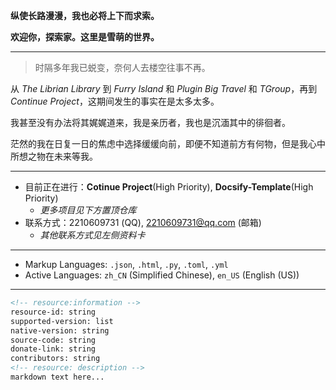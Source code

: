 
**纵使长路漫漫，我也必将上下而求索。**

**欢迎你，探索家。这里是雪萌的世界。**

---

> 时隔多年我已蜕变，奈何人去楼空往事不再。


从 *The Librian Library* 到 *Furry Island* 和 *Plugin Big Travel* 和 *TGroup*，再到 *Continue Project*，这期间发生的事实在是太多太多。

我甚至没有办法将其娓娓道来，我是亲历者，我也是沉湎其中的徘徊者。

茫然的我在日复一日的焦虑中选择缓缓向前，即便不知道前方有何物，但是我心中所想之物在未来等我。

---


* 目前正在进行：**Cotinue Project**(High Priority), **Docsify-Template**(High Priority)
    * *更多项目见下方置顶仓库*
* 联系方式：2210609731 (QQ), 2210609731@qq.com (邮箱)
    * *其他联系方式见左侧资料卡*

---

* Markup Languages: `.json`, `.html`, `.py`, `.toml`, `.yml`
* Active Languages: `zh_CN` (Simplified Chinese), `en_US` (English (US))

---

``` markdown
<!-- resource:information -->
resource-id: string
supported-version: list
native-version: string
source-code: string
donate-link: string
contributors: string
<!-- resource: description -->
markdown text here...
```

